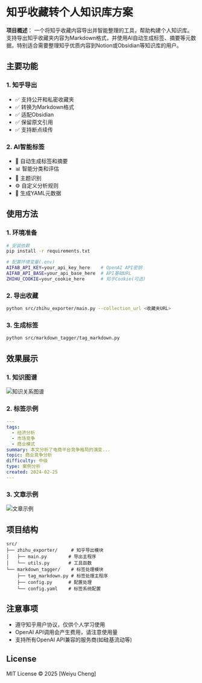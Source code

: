 # 知乎收藏转个人知识库方案

**项目概述**：
一个将知乎收藏内容导出并智能整理的工具，帮助构建个人知识库。支持导出知乎收藏夹内容为Markdown格式，并使用AI自动生成标签、摘要等元数据，特别适合需要整理知乎优质内容到Notion或Obsidian等知识库的用户。

## 主要功能

### 1. 知乎导出
- ✅ 支持公开和私密收藏夹
- ✅ 转换为Markdown格式
- ✅ 适配Obsidian
- ✅ 保留原文引用
- ✅ 支持断点续传

### 2. AI智能标签
- 🤖 自动生成标签和摘要
- 📊 智能分类和评估
- 🎯 主题识别
- ⚙️ 自定义分析规则
- 📝 生成YAML元数据

## 使用方法

### 1. 环境准备
```bash
# 安装依赖
pip install -r requirements.txt

# 配置环境变量(.env)
AIFAB_API_KEY=your_api_key_here    # OpenAI API密钥
AIFAB_API_BASE=your_api_base_here  # API基础URL
ZHIHU_COOKIE=your_cookie_here      # 知乎Cookie(可选)
```

### 2. 导出收藏
```bash
python src/zhihu_exporter/main.py --collection_url <收藏夹URL>
```

### 3. 生成标签
```bash
python src/markdown_tagger/tag_markdown.py
```

## 效果展示

### 1. 知识图谱
![知识关系图谱](docs/images/graph.png)

### 2. 标签示例
```yaml
---
tags: 
  - 经济分析
  - 市场竞争
  - 商业模式
summary: 本文分析了电商平台竞争格局的演变...
topic: 商业竞争分析
difficulty: 中级
type: 案例分析
created: 2024-02-25
---
```

### 3. 文章示例
![文章示例](docs/images/article.png)

## 项目结构
```
src/
├── zhihu_exporter/     # 知乎导出模块
│   ├── main.py        # 导出主程序
│   └── utils.py       # 工具函数
└── markdown_tagger/    # 标签处理模块
    ├── tag_markdown.py # 标签处理主程序
    ├── config.py      # 配置处理
    └── config.yaml    # 标签系统配置
```

## 注意事项
- 遵守知乎用户协议，仅供个人学习使用
- OpenAI API调用会产生费用，请注意使用量
- 支持所有OpenAI API兼容的服务商(如硅基流动等)

## License
MIT License © 2025 [Weiyu Cheng]
